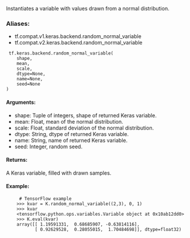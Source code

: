 Instantiates a variable with values drawn from a normal distribution.
### Aliases:
- tf.compat.v1.keras.backend.random_normal_variable
- tf.compat.v2.keras.backend.random_normal_variable

```
 tf.keras.backend.random_normal_variable(
    shape,
    mean,
    scale,
    dtype=None,
    name=None,
    seed=None
)
```
#### Arguments:
- shape: Tuple of integers, shape of returned Keras variable.
- mean: Float, mean of the normal distribution.
- scale: Float, standard deviation of the normal distribution.
- dtype: String, dtype of returned Keras variable.
- name: String, name of returned Keras variable.
- seed: Integer, random seed.
#### Returns:
A Keras variable, filled with drawn samples.
#### Example:

```
     # TensorFlow example
    >>> kvar = K.random_normal_variable((2,3), 0, 1)
    >>> kvar
    <tensorflow.python.ops.variables.Variable object at 0x10ab12dd0>
    >>> K.eval(kvar)
    array([[ 1.19591331,  0.68685907, -0.63814116],
           [ 0.92629528,  0.28055015,  1.70484698]], dtype=float32)
```

